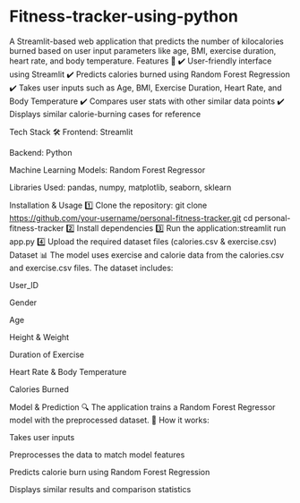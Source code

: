 # Fitness-tracker-using-python
A Streamlit-based web application that predicts the number of kilocalories burned based on user input parameters like age, BMI, exercise duration, heart rate, and body temperature.
Features 🚀
✔️ User-friendly interface using Streamlit
✔️ Predicts calories burned using Random Forest Regression
✔️ Takes user inputs such as Age, BMI, Exercise Duration, Heart Rate, and Body Temperature
✔️ Compares user stats with other similar data points
✔️ Displays similar calorie-burning cases for reference

Tech Stack 🛠
Frontend: Streamlit

Backend: Python

Machine Learning Models: Random Forest Regressor

Libraries Used: pandas, numpy, matplotlib, seaborn, sklearn

Installation & Usage
1️⃣ Clone the repository:
git clone https://github.com/your-username/personal-fitness-tracker.git
cd personal-fitness-tracker
2️⃣ Install dependencies
3️⃣ Run the application:streamlit run app.py
4️⃣ Upload the required dataset files (calories.csv & exercise.csv)
Dataset 📊
The model uses exercise and calorie data from the calories.csv and exercise.csv files. The dataset includes:

User_ID

Gender

Age

Height & Weight

Duration of Exercise

Heart Rate & Body Temperature

Calories Burned

Model & Prediction 🔍
The application trains a Random Forest Regressor model with the preprocessed dataset.
📌 How it works:

Takes user inputs

Preprocesses the data to match model features

Predicts calorie burn using Random Forest Regression

Displays similar results and comparison statistics
